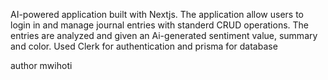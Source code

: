 AI-powered application built with Nextjs. The application allow users to login in and manage journal entries with standerd CRUD operations. The entries are analyzed and given an Ai-generated sentiment value, summary and color. Used Clerk for authentication and prisma for database 

author mwihoti 
